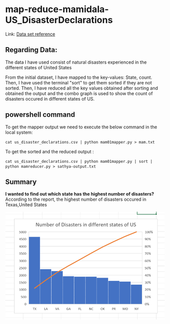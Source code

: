 # map-reduce-mamidala-US_DisasterDeclarations

Link: [Data set reference](https://www.kaggle.com/headsortails/us-natural-disaster-declarations)

## Regarding Data:
The data I have used consist of natural disasters experienced in the different states of United States

From the initial dataset, I have mapped to the key-values: State, count. Then, I have used the terminal "sort" to get them sorted if they are not sorted. Then, I have reduced all the key values obtained after sorting and obtained the output and the combo graph is used to show the count of disasters occured in different states of US.

## powershell command
To get the mapper output we need to execute the below command in the local system: 
```
cat us_disaster_declarations.csv | python mam01mapper.py > mam.txt

```

To get the sorted and the reduced output :
```
cat us_disaster_declarations.csv | python mam01mapper.py | sort | python mamreducer.py > sathya-output.txt

```

## Summary
**I wanted to find out which state has the highest number of disasters?** </br>
According to the report, the highest number of disasters occured in Texas,United States </br>

![NumberOfDisastersOccuredInDifferentStates](/images/NumberOfDisastersOccuredInDifferentStates.PNG)
